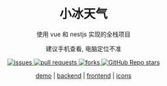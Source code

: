 <div align="center">

<h1>小冰天气</h1>

使用 vue 和 nestjs 实现的全栈项目

建议手机查看, 电脑定位不准

<a href="https://github.com/ICE99125/iweather-vue/issues">
    <img alt="issues" src="https://img.shields.io/github/issues/arcturus-org/weather">
</a>
<a href="https://github.com/arcturus-org/weather/pulls">
    <img alt="pull requests" src="https://img.shields.io/github/issues-pr/arcturus-org/weather">
</a>
<a href="https://img.shields.io/github/forks/ICE99125/iweather-vue?style=for-the-badge">
    <img alt="forks" src="https://img.shields.io/github/forks/arcturus-org/weather">
</a>
<a href="https://img.shields.io/github/stars/ICE99125/iweather-vue?style=for-the-badge">
    <img alt="GitHub Repo stars" src="https://img.shields.io/github/stars/arcturus-org/weather">
</a>

[demo](https://ice-weather.netlify.app/) | [backend](./server) | [frontend](./web) | [icons](https://iweather-icons.netlify.app)

</div>
